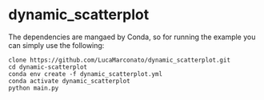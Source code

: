 # dynamic_scatterplot

The dependencies are mangaed by Conda, so for running the example you can simply use the following:

```
clone https://github.com/LucaMarconato/dynamic_scatterplot.git
cd dynamic-scatterplot
conda env create -f dynamic_scatterplot.yml
conda activate dynamic_scatterplot
python main.py
```
